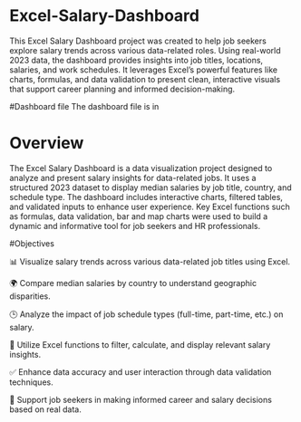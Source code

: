 # Excel-Salary-Dashboard


This Excel Salary Dashboard project was created to help job seekers explore salary trends across various data-related roles. Using real-world 2023 data, the dashboard provides insights into job titles, locations, salaries, and work schedules. It leverages Excel’s powerful features like charts, formulas, and data validation to present clean, interactive visuals that support career planning and informed decision-making.

#Dashboard file
The dashboard file is in 

# Overview
The Excel Salary Dashboard is a data visualization project designed to analyze and present salary insights for data-related jobs. It uses a structured 2023 dataset to display median salaries by job title, country, and schedule type. The dashboard includes interactive charts, filtered tables, and validated inputs to enhance user experience. Key Excel functions such as formulas, data validation, bar and map charts were used to build a dynamic and informative tool for job seekers and HR professionals.

#Objectives

📊 Visualize salary trends across various data-related job titles using Excel.

🌍 Compare median salaries by country to understand geographic disparities.

🕒 Analyze the impact of job schedule types (full-time, part-time, etc.) on salary.

🧮 Utilize Excel functions to filter, calculate, and display relevant salary insights.

✅ Enhance data accuracy and user interaction through data validation techniques.

💼 Support job seekers in making informed career and salary decisions based on real data.
